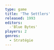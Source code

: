 ```yaml
---
type: game
title: 'The Settlers'
released: 1993
editors: 
  -'Blue Bytes'
players: 2
genres:
  - Stratégie
---
```

